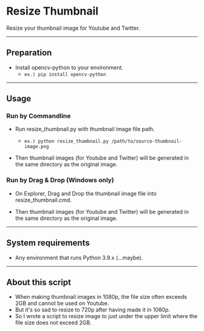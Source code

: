# Resize Thumbnail

Resize your thumbnail image for Youtube and Twitter.

----

## Preparation

- Install opencv-python to your environment.
  - `ex.) pip install opencv-python`

----

## Usage

### Run by Commandline

- Run resize_thumbnail.py with thumbnail image file path.
  - `ex.) python resize_thumbnail.py /path/to/source-thumbnail-image.png`

- Then thumbnail images (for Youtube and Twitter) will be generated in the same directory as the original image.


### Run by Drag & Drop (Windows only)

- On Explorer, Drag and Drop the thumbnail image file into resize_thumbnail.cmd.

- Then thumbnail images (for Youtube and Twitter) will be generated in the same directory as the original image.

----

## System requirements

- Any environment that runs Python 3.9.x (...maybe).

----

## About this script

- When making thumbnail images in 1080p, the file size often exceeds 2GB and cannot be used on Youtube.
- But it's so sad to resize to 720p after having made it in 1080p.
- So I wrote a script to resize image to just under the upper limit where the file size does not exceed 2GB.

